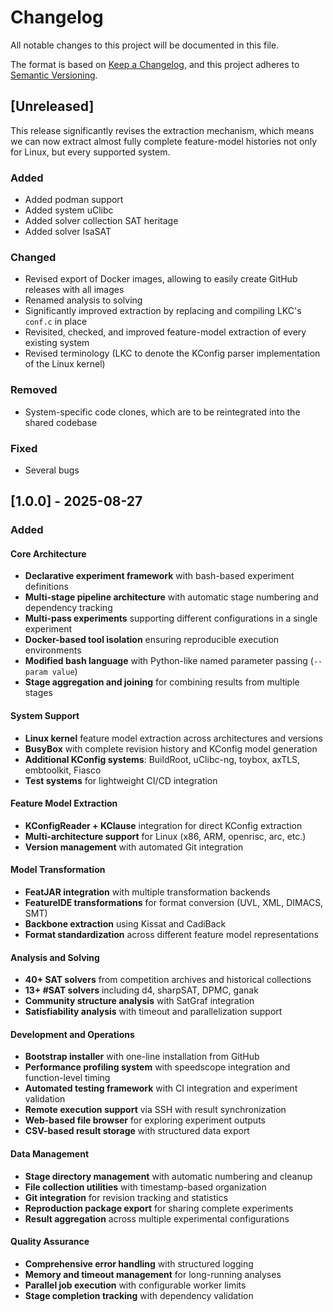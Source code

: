 # Changelog

All notable changes to this project will be documented in this file.

The format is based on [Keep a Changelog](https://keepachangelog.com/en/1.1.0/), and this project adheres to [Semantic Versioning](https://semver.org/spec/v2.0.0.html).

## [Unreleased]

This release significantly revises the extraction mechanism, which means we can now extract almost fully complete feature-model histories not only for Linux, but every supported system.

### Added

- Added podman support
- Added system uClibc
- Added solver collection SAT heritage
- Added solver IsaSAT

### Changed

- Revised export of Docker images, allowing to easily create GitHub releases with all images
- Renamed analysis to solving
- Significantly improved extraction by replacing and compiling LKC's `conf.c` in place
- Revisited, checked, and improved feature-model extraction of every existing system
- Revised terminology (LKC to denote the KConfig parser implementation of the Linux kernel)

### Removed

- System-specific code clones, which are to be reintegrated into the shared codebase

### Fixed

- Several bugs

## [1.0.0] - 2025-08-27

### Added

#### Core Architecture
- **Declarative experiment framework** with bash-based experiment definitions
- **Multi-stage pipeline architecture** with automatic stage numbering and dependency tracking
- **Multi-pass experiments** supporting different configurations in a single experiment
- **Docker-based tool isolation** ensuring reproducible execution environments
- **Modified bash language** with Python-like named parameter passing (`--param value`)
- **Stage aggregation and joining** for combining results from multiple stages

#### System Support
- **Linux kernel** feature model extraction across architectures and versions
- **BusyBox** with complete revision history and KConfig model generation
- **Additional KConfig systems**: BuildRoot, uClibc-ng, toybox, axTLS, embtoolkit, Fiasco
- **Test systems** for lightweight CI/CD integration

#### Feature Model Extraction
- **KConfigReader + KClause** integration for direct KConfig extraction
- **Multi-architecture support** for Linux (x86, ARM, openrisc, arc, etc.)
- **Version management** with automated Git integration

#### Model Transformation
- **FeatJAR integration** with multiple transformation backends
- **FeatureIDE transformations** for format conversion (UVL, XML, DIMACS, SMT)
- **Backbone extraction** using Kissat and CadiBack
- **Format standardization** across different feature model representations

#### Analysis and Solving
- **40+ SAT solvers** from competition archives and historical collections
- **13+ #SAT solvers** including d4, sharpSAT, DPMC, ganak
- **Community structure analysis** with SatGraf integration
- **Satisfiability analysis** with timeout and parallelization support

#### Development and Operations
- **Bootstrap installer** with one-line installation from GitHub
- **Performance profiling system** with speedscope integration and function-level timing
- **Automated testing framework** with CI integration and experiment validation
- **Remote execution support** via SSH with result synchronization
- **Web-based file browser** for exploring experiment outputs
- **CSV-based result storage** with structured data export

#### Data Management
- **Stage directory management** with automatic numbering and cleanup
- **File collection utilities** with timestamp-based organization
- **Git integration** for revision tracking and statistics
- **Reproduction package export** for sharing complete experiments
- **Result aggregation** across multiple experimental configurations

#### Quality Assurance
- **Comprehensive error handling** with structured logging
- **Memory and timeout management** for long-running analyses
- **Parallel job execution** with configurable worker limits
- **Stage completion tracking** with dependency validation